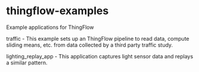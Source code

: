 # thingflow-examples
Example applications for ThingFlow

traffic - This example sets up an ThingFlow pipeline to read data, compute sliding means, etc. from data collected by a third party traffic study.

lighting_replay_app - This application captures light sensor data and replays a similar pattern.
